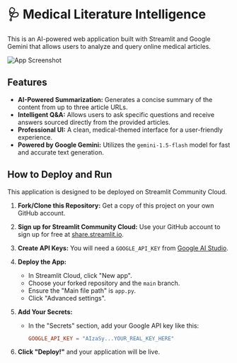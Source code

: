 # 🩺 Medical Literature Intelligence

This is an AI-powered web application built with Streamlit and Google Gemini that allows users to analyze and query online medical articles.

![App Screenshot](https://i.imgur.com/tyIoh1g.png)

## Features

- **AI-Powered Summarization:** Generates a concise summary of the content from up to three article URLs.
- **Intelligent Q&A:** Allows users to ask specific questions and receive answers sourced directly from the provided articles.
- **Professional UI:** A clean, medical-themed interface for a user-friendly experience.
- **Powered by Google Gemini:** Utilizes the `gemini-1.5-flash` model for fast and accurate text generation.

## How to Deploy and Run

This application is designed to be deployed on Streamlit Community Cloud.

1.  **Fork/Clone this Repository:** Get a copy of this project on your own GitHub account.

2.  **Sign up for Streamlit Community Cloud:** Use your GitHub account to sign up for free at [share.streamlit.io](https://share.streamlit.io/).

3.  **Create API Keys:** You will need a `GOOGLE_API_KEY` from [Google AI Studio](https://aistudio.google.com/).

4.  **Deploy the App:**

    - In Streamlit Cloud, click "New app".
    - Choose your forked repository and the `main` branch.
    - Ensure the "Main file path" is `app.py`.
    - Click "Advanced settings".

5.  **Add Your Secrets:**

    - In the "Secrets" section, add your Google API key like this:
      ```toml
      GOOGLE_API_KEY = "AIzaSy...YOUR_REAL_KEY_HERE"
      ```
6.  **Click "Deploy!"** and your application will be live.
